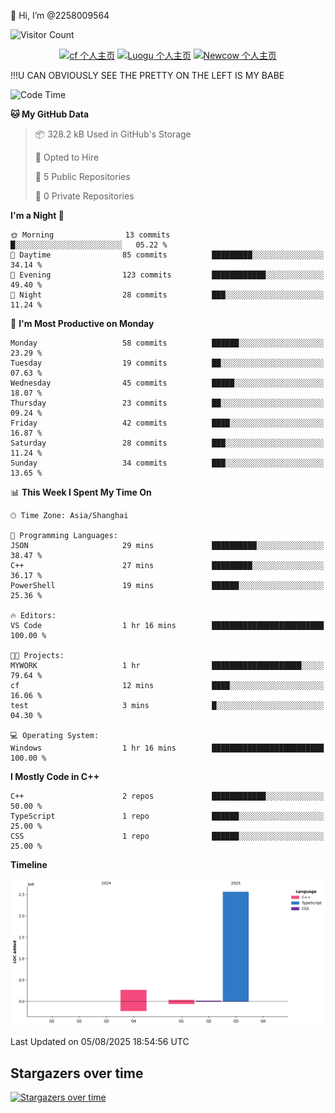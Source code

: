  👋 Hi, I’m @2258009564

![Visitor Count](https://profile-counter.glitch.me/{2258009564}/count.svg)

<!---
2258009564/2258009564 is a ✨ special ✨ repository because its `README.md` (this file) appears on your GitHub profile.
You can click the Preview link to take a look at your changes.
--->

<div align="center">

[![cf 个人主页](https://img.shields.io/badge/codeforces-alisa22580-yellow)](https://codeforces.com/profile/alisa22580)
[![Luogu 个人主页](https://img.shields.io/badge/Luogu-alisa_kujou-blue)](https://www.luogu.com.cn/user/1440708)
[![Newcow 个人主页](https://img.shields.io/badge/nowcoder-lzy-blue)](https://ac.nowcoder.com/acm/contest/profile/51334038)

</div>

!!!U CAN OBVIOUSLY SEE THE PRETTY ON THE LEFT IS MY BABE



<!--START_SECTION:waka-->
![Code Time](http://img.shields.io/badge/Code%20Time-385%20hrs%2034%20mins-blue)

**🐱 My GitHub Data** 

> 📦 328.2 kB Used in GitHub's Storage 
 > 
> 💼 Opted to Hire
 > 
> 📜 5 Public Repositories 
 > 
> 🔑 0 Private Repositories 
 > 
**I'm a Night 🦉** 

```text
🌞 Morning                13 commits          █░░░░░░░░░░░░░░░░░░░░░░░░   05.22 % 
🌆 Daytime                85 commits          █████████░░░░░░░░░░░░░░░░   34.14 % 
🌃 Evening                123 commits         ████████████░░░░░░░░░░░░░   49.40 % 
🌙 Night                  28 commits          ███░░░░░░░░░░░░░░░░░░░░░░   11.24 % 
```
📅 **I'm Most Productive on Monday** 

```text
Monday                   58 commits          ██████░░░░░░░░░░░░░░░░░░░   23.29 % 
Tuesday                  19 commits          ██░░░░░░░░░░░░░░░░░░░░░░░   07.63 % 
Wednesday                45 commits          █████░░░░░░░░░░░░░░░░░░░░   18.07 % 
Thursday                 23 commits          ██░░░░░░░░░░░░░░░░░░░░░░░   09.24 % 
Friday                   42 commits          ████░░░░░░░░░░░░░░░░░░░░░   16.87 % 
Saturday                 28 commits          ███░░░░░░░░░░░░░░░░░░░░░░   11.24 % 
Sunday                   34 commits          ███░░░░░░░░░░░░░░░░░░░░░░   13.65 % 
```


📊 **This Week I Spent My Time On** 

```text
🕑︎ Time Zone: Asia/Shanghai

💬 Programming Languages: 
JSON                     29 mins             ██████████░░░░░░░░░░░░░░░   38.47 % 
C++                      27 mins             █████████░░░░░░░░░░░░░░░░   36.17 % 
PowerShell               19 mins             ██████░░░░░░░░░░░░░░░░░░░   25.36 % 

🔥 Editors: 
VS Code                  1 hr 16 mins        █████████████████████████   100.00 % 

🐱‍💻 Projects: 
MYWORK                   1 hr                ████████████████████░░░░░   79.64 % 
cf                       12 mins             ████░░░░░░░░░░░░░░░░░░░░░   16.06 % 
test                     3 mins              █░░░░░░░░░░░░░░░░░░░░░░░░   04.30 % 

💻 Operating System: 
Windows                  1 hr 16 mins        █████████████████████████   100.00 % 
```

**I Mostly Code in C++** 

```text
C++                      2 repos             ████████████░░░░░░░░░░░░░   50.00 % 
TypeScript               1 repo              ██████░░░░░░░░░░░░░░░░░░░   25.00 % 
CSS                      1 repo              ██████░░░░░░░░░░░░░░░░░░░   25.00 % 
```



**Timeline**

![Lines of Code chart](https://raw.githubusercontent.com/2258009564/2258009564/main/assets/bar_graph.png)


 Last Updated on 05/08/2025 18:54:56 UTC
<!--END_SECTION:waka-->

## Stargazers over time
[![Stargazers over time](https://starchart.cc/2258009564/2258009564.svg?variant=adaptive)](https://starchart.cc/2258009564/2258009564)
